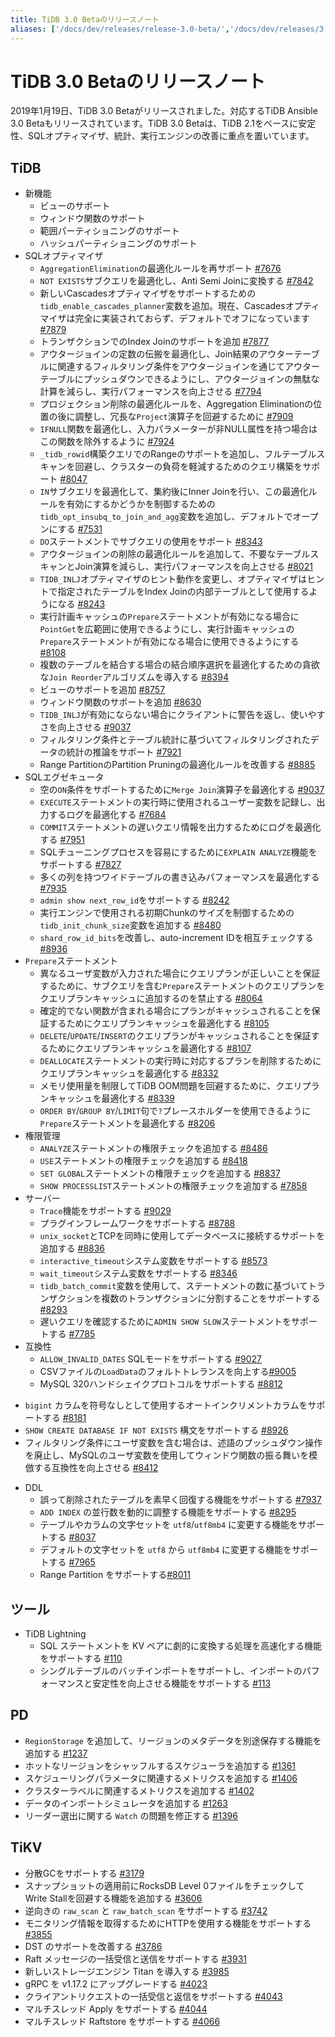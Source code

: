```yaml
---
title: TiDB 3.0 Betaのリリースノート
aliases: ['/docs/dev/releases/release-3.0-beta/','/docs/dev/releases/3.0beta/']
---
```


# TiDB 3.0 Betaのリリースノート

2019年1月19日、TiDB 3.0 Betaがリリースされました。対応するTiDB Ansible 3.0 Betaもリリースされています。TiDB 3.0 Betaは、TiDB 2.1をベースに安定性、SQLオプティマイザ、統計、実行エンジンの改善に重点を置いています。

## TiDB

+ 新機能
    - ビューのサポート
    - ウィンドウ関数のサポート
    - 範囲パーティショニングのサポート
    - ハッシュパーティショニングのサポート
+ SQLオプティマイザ
    - `AggregationElimination`の最適化ルールを再サポート [#7676](https://github.com/pingcap/tidb/pull/7676)
    - `NOT EXISTS`サブクエリを最適化し、Anti Semi Joinに変換する [#7842](https://github.com/pingcap/tidb/pull/7842)
    - 新しいCascadesオプティマイザをサポートするための`tidb_enable_cascades_planner`変数を追加。現在、Cascadesオプティマイザは完全に実装されておらず、デフォルトでオフになっています [#7879](https://github.com/pingcap/tidb/pull/7879)
    - トランザクションでのIndex Joinのサポートを追加 [#7877](https://github.com/pingcap/tidb/pull/7877)
    - アウタージョインの定数の伝搬を最適化し、Join結果のアウターテーブルに関連するフィルタリング条件をアウタージョインを通じてアウターテーブルにプッシュダウンできるようにし、アウタージョインの無駄な計算を減らし、実行パフォーマンスを向上させる [#7794](https://github.com/pingcap/tidb/pull/7794)
    - プロジェクション削除の最適化ルールを、Aggregation Eliminationの位置の後に調整し、冗長な`Project`演算子を回避するために [#7909](https://github.com/pingcap/tidb/pull/7909)
    - `IFNULL`関数を最適化し、入力パラメーターが非NULL属性を持つ場合はこの関数を除外するように [#7924](https://github.com/pingcap/tidb/pull/7924)
    - `_tidb_rowid`構築クエリでのRangeのサポートを追加し、フルテーブルスキャンを回避し、クラスターの負荷を軽減するためのクエリ構築をサポート [#8047](https://github.com/pingcap/tidb/pull/8047)
    - `IN`サブクエリを最適化して、集約後にInner Joinを行い、この最適化ルールを有効にするかどうかを制御するための`tidb_opt_insubq_to_join_and_agg`変数を追加し、デフォルトでオープンにする [#7531](https://github.com/pingcap/tidb/pull/7531)
    - `DO`ステートメントでサブクエリの使用をサポート [#8343](https://github.com/pingcap/tidb/pull/8343)
    - アウタージョインの削除の最適化ルールを追加して、不要なテーブルスキャンとJoin演算を減らし、実行パフォーマンスを向上させる [#8021](https://github.com/pingcap/tidb/pull/8021)
    - `TIDB_INLJ`オプティマイザのヒント動作を変更し、オプティマイザはヒントで指定されたテーブルをIndex Joinの内部テーブルとして使用するようになる [#8243](https://github.com/pingcap/tidb/pull/8243)
    - 実行計画キャッシュの`Prepare`ステートメントが有効になる場合に`PointGet`を広範囲に使用できるようにし、実行計画キャッシュの`Prepare`ステートメントが有効になる場合に使用できるようにする [#8108](https://github.com/pingcap/tidb/pull/8108)
    - 複数のテーブルを結合する場合の結合順序選択を最適化するための貪欲な`Join Reorder`アルゴリズムを導入する [#8394](https://github.com/pingcap/tidb/pull/8394)
    - ビューのサポートを追加 [#8757](https://github.com/pingcap/tidb/pull/8757)
    - ウィンドウ関数のサポートを追加 [#8630](https://github.com/pingcap/tidb/pull/8630)
    - `TIDB_INLJ`が有効にならない場合にクライアントに警告を返し、使いやすさを向上させる [#9037](https://github.com/pingcap/tidb/pull/9037)
    - フィルタリング条件とテーブル統計に基づいてフィルタリングされたデータの統計の推論をサポート [#7921](https://github.com/pingcap/tidb/pull/7921)
    - Range PartitionのPartition Pruningの最適化ルールを改善する [#8885](https://github.com/pingcap/tidb/pull/8885)
+ SQLエグゼキュータ
    - 空の`ON`条件をサポートするために`Merge Join`演算子を最適化する [#9037](https://github.com/pingcap/tidb/pull/9037)
    - `EXECUTE`ステートメントの実行時に使用されるユーザー変数を記録し、出力するログを最適化する [#7684](https://github.com/pingcap/tidb/pull/7684)
    - `COMMIT`ステートメントの遅いクエリ情報を出力するためにログを最適化する [#7951](https://github.com/pingcap/tidb/pull/7951)
    - SQLチューニングプロセスを容易にするために`EXPLAIN ANALYZE`機能をサポートする [#7827](https://github.com/pingcap/tidb/pull/7827)
    - 多くの列を持つワイドテーブルの書き込みパフォーマンスを最適化する [#7935](https://github.com/pingcap/tidb/pull/7935)
    - `admin show next_row_id`をサポートする [#8242](https://github.com/pingcap/tidb/pull/8242)
    - 実行エンジンで使用される初期Chunkのサイズを制御するための`tidb_init_chunk_size`変数を追加する [#8480](https://github.com/pingcap/tidb/pull/8480)
    - `shard_row_id_bits`を改善し、auto-increment IDを相互チェックする [#8936](https://github.com/pingcap/tidb/pull/8936)
+ `Prepare`ステートメント
    - 異なるユーザ変数が入力された場合にクエリプランが正しいことを保証するために、サブクエリを含む`Prepare`ステートメントのクエリプランをクエリプランキャッシュに追加するのを禁止する [#8064](https://github.com/pingcap/tidb/pull/8064)
    - 確定的でない関数が含まれる場合にプランがキャッシュされることを保証するためにクエリプランキャッシュを最適化する [#8105](https://github.com/pingcap/tidb/pull/8105)
    - `DELETE`/`UPDATE`/`INSERT`のクエリプランがキャッシュされることを保証するためにクエリプランキャッシュを最適化する [#8107](https://github.com/pingcap/tidb/pull/8107)
    - `DEALLOCATE`ステートメントの実行時に対応するプランを削除するためにクエリプランキャッシュを最適化する [#8332](https://github.com/pingcap/tidb/pull/8332)
    - メモリ使用量を制限してTiDB OOM問題を回避するために、クエリプランキャッシュを最適化する [#8339](https://github.com/pingcap/tidb/pull/8339)
    - `ORDER BY`/`GROUP BY`/`LIMIT`句で`?`プレースホルダーを使用できるように`Prepare`ステートメントを最適化する [#8206](https://github.com/pingcap/tidb/pull/8206)
+ 権限管理
    - `ANALYZE`ステートメントの権限チェックを追加する [#8486](https://github.com/pingcap/tidb/pull/8486)
    - `USE`ステートメントの権限チェックを追加する [#8418](https://github.com/pingcap/tidb/pull/8418)
    - `SET GLOBAL`ステートメントの権限チェックを追加する [#8837](https://github.com/pingcap/tidb/pull/8837)
    - `SHOW PROCESSLIST`ステートメントの権限チェックを追加する [#7858](https://github.com/pingcap/tidb/pull/7858)
+ サーバー
    - `Trace`機能をサポートする [#9029](https://github.com/pingcap/tidb/pull/9029)
    - プラグインフレームワークをサポートする [#8788](https://github.com/pingcap/tidb/pull/8788)
    - `unix_socket`とTCPを同時に使用してデータベースに接続するサポートを追加する [#8836](https://github.com/pingcap/tidb/pull/8836)
    - `interactive_timeout`システム変数をサポートする [#8573](https://github.com/pingcap/tidb/pull/8573)
    - `wait_timeout`システム変数をサポートする [#8346](https://github.com/pingcap/tidb/pull/8346)
    - `tidb_batch_commit`変数を使用して、ステートメントの数に基づいてトランザクションを複数のトランザクションに分割することをサポートする [#8293](https://github.com/pingcap/tidb/pull/8293)
    - 遅いクエリを確認するために`ADMIN SHOW SLOW`ステートメントをサポートする [#7785](https://github.com/pingcap/tidb/pull/7785)
+ 互換性
    - `ALLOW_INVALID_DATES` SQLモードをサポートする [#9027](https://github.com/pingcap/tidb/pull/9027)
    - CSVファイルの`LoadData`のフォルトトレランスを向上する[#9005](https://github.com/pingcap/tidb/pull/9005)
    - MySQL 320ハンドシェイクプロトコルをサポートする [#8812](https://github.com/pingcap/tidb/pull/8812)

- `bigint` カラムを符号なしとして使用するオートインクリメントカラムをサポートする [#8181](https://github.com/pingcap/tidb/pull/8181)
- `SHOW CREATE DATABASE IF NOT EXISTS` 構文をサポートする [#8926](https://github.com/pingcap/tidb/pull/8926)
- フィルタリング条件にユーザ変数を含む場合は、述語のプッシュダウン操作を廃止し、MySQLのユーザ変数を使用してウィンドウ関数の振る舞いを模倣する互換性を向上させる [#8412](https://github.com/pingcap/tidb/pull/8412)
+ DDL
    - 誤って削除されたテーブルを素早く回復する機能をサポートする [#7937](https://github.com/pingcap/tidb/pull/7937)
    - `ADD INDEX` の並行数を動的に調整する機能をサポートする [#8295](https://github.com/pingcap/tidb/pull/8295)
    - テーブルやカラムの文字セットを `utf8`/`utf8mb4` に変更する機能をサポートする [#8037](https://github.com/pingcap/tidb/pull/8037)
    - デフォルトの文字セットを `utf8` から `utf8mb4` に変更する機能をサポートする [#7965](https://github.com/pingcap/tidb/pull/7965)
    - Range Partition をサポートする[#8011](https://github.com/pingcap/tidb/pull/8011)

## ツール

+ TiDB Lightning
    - SQL ステートメントを KV ペアに劇的に変換する処理を高速化する機能をサポートする [#110](https://github.com/pingcap/tidb-lightning/pull/110)
    - シングルテーブルのバッチインポートをサポートし、インポートのパフォーマンスと安定性を向上させる機能をサポートする [#113](https://github.com/pingcap/tidb-lightning/pull/113)

## PD

- `RegionStorage` を追加して、リージョンのメタデータを別途保存する機能を追加する [#1237](https://github.com/pingcap/pd/pull/1237)
- ホットなリージョンをシャッフルするスケジューラを追加する [#1361](https://github.com/pingcap/pd/pull/1361)
- スケジューリングパラメータに関連するメトリクスを追加する [#1406](https://github.com/pingcap/pd/pull/1406)
- クラスターラベルに関連するメトリクスを追加する [#1402](https://github.com/pingcap/pd/pull/1402)
- データのインポートシミュレータを追加する [#1263](https://github.com/pingcap/pd/pull/1263)
- リーダー選出に関する `Watch` の問題を修正する [#1396](https://github.com/pingcap/pd/pull/1396)

## TiKV

- 分散GCをサポートする [#3179](https://github.com/tikv/tikv/pull/3179)
- スナップショットの適用前にRocksDB Level 0ファイルをチェックしてWrite Stallを回避する機能を追加する [#3606](https://github.com/tikv/tikv/pull/3606)
- 逆向きの `raw_scan` と `raw_batch_scan` をサポートする [#3742](https://github.com/tikv/tikv/pull/3724)
- モニタリング情報を取得するためにHTTPを使用する機能をサポートする [#3855](https://github.com/tikv/tikv/pull/3855)
- DST のサポートを改善する [#3786](https://github.com/tikv/tikv/pull/3786)
- Raft メッセージの一括受信と送信をサポートする [#3931](https://github.com/tikv/tikv/pull/3913)
- 新しいストレージエンジン Titan を導入する [#3985](https://github.com/tikv/tikv/pull/3985)
- gRPC を v1.17.2 にアップグレードする [#4023](https://github.com/tikv/tikv/pull/4023)
- クライアントリクエストの一括受信と返信をサポートする [#4043](https://github.com/tikv/tikv/pull/4043)
- マルチスレッド Apply をサポートする [#4044](https://github.com/tikv/tikv/pull/4044)
- マルチスレッド Raftstore をサポートする [#4066](https://github.com/tikv/tikv/pull/4066)